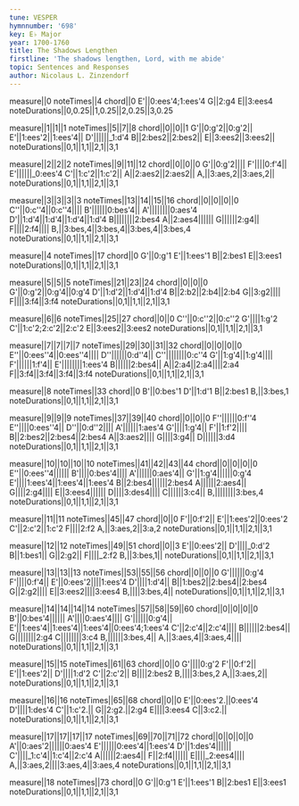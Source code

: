 ```yaml
---
tune: VESPER
hymnnumber: '698'
key: E♭ Major
year: 1700-1760
title: The Shadows Lengthen
firstline: 'The shadows lengthen, Lord, with me abide'
topic: Sentences and Responses
author: Nicolaus L. Zinzendorf
---
```

measure||0
noteTimes||4
chord||0
E'||0:ees'4;1:ees'4
G||2:g4
E||3:ees4
noteDurations||0,0.25||1,0.25||2,0.25||3,0.25

measure||1||1||1
noteTimes||5||7||8
chord||0||0||1
G'||0:g'2||0:g'2||
E'||1:ees'2||1:ees'4||
D'||||||_1:d'4
B||2:bes2||2:bes2||
E||3:ees2||3:ees2||
noteDurations||0,1||1,1||2,1||3,1

measure||2||2||2
noteTimes||9||11||12
chord||0||0||0
G'||0:g'2||||
F'||||0:f'4||
E'||||||_0:ees'4
C'||1:c'2||1:c'2||
A||2:aes2||2:aes2||
A,||3:aes,2||3:aes,2||
noteDurations||0,1||1,1||2,1||3,1

measure||3||3||3||3
noteTimes||13||14||15||16
chord||0||0||0||0
C''||0:c''4||0:c''4||||
B'||||||0:bes'4||
A'||||||||0:aes'4
D'||1:d'4||1:d'4||1:d'4||1:d'4
B||||||||2:bes4
A||2:aes4||||||
G||||||2:g4||
F||||2:f4||||
B,||3:bes,4||3:bes,4||3:bes,4||3:bes,4
noteDurations||0,1||1,1||2,1||3,1

measure||4
noteTimes||17
chord||0
G'||0:g'1
E'||1:ees'1
B||2:bes1
E||3:ees1
noteDurations||0,1||1,1||2,1||3,1

measure||5||5||5
noteTimes||21||23||24
chord||0||0||0
G'||0:g'2||0:g'4||0:g'4
D'||1:d'2||1:d'4||1:d'4
B||2:b2||2:b4||2:b4
G||3:g2||||
F||||3:f4||3:f4
noteDurations||0,1||1,1||2,1||3,1

measure||6||6
noteTimes||25||27
chord||0||0
C''||0:c''2||0:c''2
G'||||1:g'2
C'||1:c'2;2:c'2||2:c'2
E||3:ees2||3:ees2
noteDurations||0,1||1,1||2,1||3,1

measure||7||7||7||7
noteTimes||29||30||31||32
chord||0||0||0||0
E''||0:ees''4||0:ees''4||||
D''||||||0:d''4||
C''||||||||0:c''4
G'||1:g'4||1:g'4||||
F'||||||1:f'4||
E'||||||||1:ees'4
B||||||2:bes4||
A||2:a4||2:a4||||2:a4
F||3:f4||3:f4||3:f4||3:f4
noteDurations||0,1||1,1||2,1||3,1

measure||8
noteTimes||33
chord||0
B'||0:bes'1
D'||1:d'1
B||2:bes1
B,||3:bes,1
noteDurations||0,1||1,1||2,1||3,1

measure||9||9||9
noteTimes||37||39||40
chord||0||0||0
F''||||||0:f''4
E''||||0:ees''4||
D''||0:d''2||||
A'||||||1:aes'4
G'||||1:g'4||
F'||1:f'2||||
B||2:bes2||2:bes4||2:bes4
A||3:aes2||||
G||||3:g4||
D||||||3:d4
noteDurations||0,1||1,1||2,1||3,1

measure||10||10||10||10
noteTimes||41||42||43||44
chord||0||0||0||0
E''||0:ees''4||||||
B'||||0:bes'4||||
A'||||||0:aes'4||
G'||1:g'4||||||0:g'4
E'||||1:ees'4||1:ees'4||1:ees'4
B||2:bes4||||||2:bes4
A||||||2:aes4||
G||||2:g4||||
E||3:ees4||||||
D||||3:des4||||
C||||||3:c4||
B,||||||||3:bes,4
noteDurations||0,1||1,1||2,1||3,1

measure||11||11
noteTimes||45||47
chord||0||0
F'||0:f'2||
E'||1:ees'2||0:ees'2
C'||2:c'2||1:c'2
F||||2:f2
A,||3:aes,2||3:a,2
noteDurations||0,1||1,1||2,1||3,1

measure||12||12
noteTimes||49||51
chord||0||3
E'||0:ees'2||
D'||||_0:d'2
B||1:bes1||
G||2:g2||
F||||_2:f2
B,||3:bes,1||
noteDurations||0,1||1,1||2,1||3,1

measure||13||13||13
noteTimes||53||55||56
chord||0||0||0
G'||||||0:g'4
F'||||0:f'4||
E'||0:ees'2||||1:ees'4
D'||||1:d'4||
B||1:bes2||2:bes4||2:bes4
G||2:g2||||
E||3:ees2||||3:ees4
B,||||3:bes,4||
noteDurations||0,1||1,1||2,1||3,1

measure||14||14||14||14
noteTimes||57||58||59||60
chord||0||0||0||0
B'||0:bes'4||||||
A'||||0:aes'4||||
G'||||||0:g'4||
E'||1:ees'4||1:ees'4||1:ees'4||0:ees'4;1:ees'4
C'||2:c'4||2:c'4||||
B||||||2:bes4||
G||||||||2:g4
C||||||||3:c4
B,||||||3:bes,4||
A,||3:aes,4||3:aes,4||||
noteDurations||0,1||1,1||2,1||3,1

measure||15||15
noteTimes||61||63
chord||0||0
G'||||0:g'2
F'||0:f'2||
E'||1:ees'2||
D'||||1:d'2
C'||2:c'2||
B||||2:bes2
B,||||3:bes,2
A,||3:aes,2||
noteDurations||0,1||1,1||2,1||3,1

measure||16||16
noteTimes||65||68
chord||0||0
E'||0:ees'2.||0:ees'4
D'||||1:des'4
C'||1:c'2.||
G||2:g2.||2:g4
E||||3:ees4
C||3:c2.||
noteDurations||0,1||1,1||2,1||3,1

measure||17||17||17||17
noteTimes||69||70||71||72
chord||0||0||0||0
A'||0:aes'2||||||0:aes'4
E'||||||0:ees'4||1:ees'4
D'||1:des'4||||||
C'||||_1:c'4||1:c'4||2:c'4
A||||||2:aes4||
F||2:f4||||||
E||||_2:ees4||||
A,||3:aes,2||||3:aes,4||3:aes,4
noteDurations||0,1||1,1||2,1||3,1

measure||18
noteTimes||73
chord||0
G'||0:g'1
E'||1:ees'1
B||2:bes1
E||3:ees1
noteDurations||0,1||1,1||2,1||3,1

